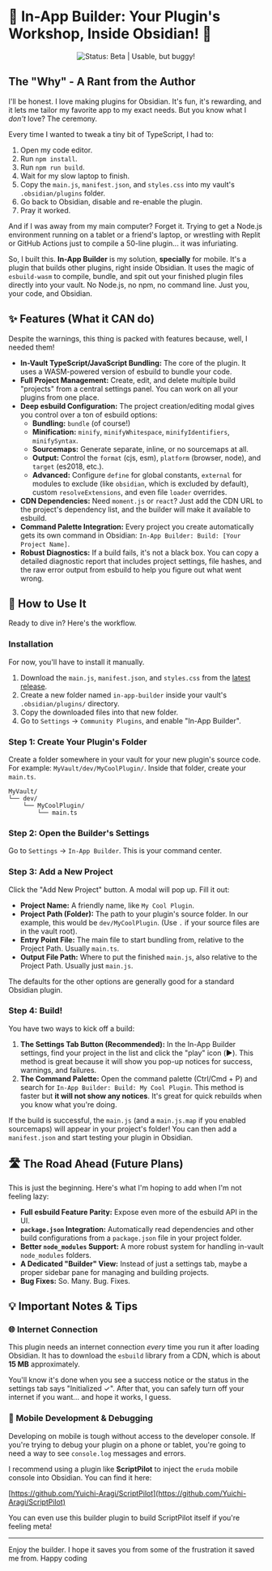 # 🚀 In-App Builder: Your Plugin's Workshop, Inside Obsidian! 🚀

<p align="center">
  <img src="https://img.shields.io/badge/status-BETA%20%7C%20Usable,%20but%20buggy!-orange" alt="Status: Beta | Usable, but buggy!">
</p>

## The "Why" - A Rant from the Author

I'll be honest. I love making plugins for Obsidian. It's fun, it's rewarding, and it lets me tailor my favorite app to my exact needs. But you know what I *don't* love? The ceremony.

Every time I wanted to tweak a tiny bit of TypeScript, I had to:
1.  Open my code editor.
2.  Run `npm install`.
3.  Run `npm run build`.
4.  Wait for my slow laptop to finish.
5.  Copy the `main.js`, `manifest.json`, and `styles.css` into my vault's `.obsidian/plugins` folder.
6.  Go back to Obsidian, disable and re-enable the plugin.
7.  Pray it worked.

And if I was away from my main computer? Forget it. Trying to get a Node.js environment running on a tablet or a friend's laptop, or wrestling with Replit or GitHub Actions just to compile a 50-line plugin... it was infuriating.

So, I built this. **In-App Builder** is my solution, **specially** for mobile. It's a plugin that builds other plugins, right inside Obsidian. It uses the magic of `esbuild-wasm` to compile, bundle, and spit out your finished plugin files directly into your vault. No Node.js, no npm, no command line. Just you, your code, and Obsidian.

## ✨ Features (What it CAN do)

Despite the warnings, this thing is packed with features because, well, I needed them!

*   **In-Vault TypeScript/JavaScript Bundling:** The core of the plugin. It uses a WASM-powered version of esbuild to bundle your code.
*   **Full Project Management:** Create, edit, and delete multiple build "projects" from a central settings panel. You can work on all your plugins from one place.
*   **Deep esbuild Configuration:** The project creation/editing modal gives you control over a ton of esbuild options:
    *   **Bundling:** `bundle` (of course!)
    *   **Minification:** `minify`, `minifyWhitespace`, `minifyIdentifiers`, `minifySyntax`.
    *   **Sourcemaps:** Generate separate, inline, or no sourcemaps at all.
    *   **Output:** Control the `format` (cjs, esm), `platform` (browser, node), and `target` (es2018, etc.).
    *   **Advanced:** Configure `define` for global constants, `external` for modules to exclude (like `obsidian`, which is excluded by default), custom `resolveExtensions`, and even file `loader` overrides.
*   **CDN Dependencies:** Need `moment.js` or `react`? Just add the CDN URL to the project's dependency list, and the builder will make it available to esbuild.
*   **Command Palette Integration:** Every project you create automatically gets its own command in Obsidian: `In-App Builder: Build: [Your Project Name]`.
*   **Robust Diagnostics:** If a build fails, it's not a black box. You can copy a detailed diagnostic report that includes project settings, file hashes, and the raw error output from esbuild to help you figure out what went wrong.

## 🔧 How to Use It

Ready to dive in? Here's the workflow.

### Installation
For now, you'll have to install it manually.
1.  Download the `main.js`, `manifest.json`, and `styles.css` from the [latest release](https://github.com/Yuichi-Aragi/IAB).
2.  Create a new folder named `in-app-builder` inside your vault's `.obsidian/plugins/` directory.
3.  Copy the downloaded files into that new folder.
4.  Go to `Settings` -> `Community Plugins`, and enable "In-App Builder".

### Step 1: Create Your Plugin's Folder
Create a folder somewhere in your vault for your new plugin's source code. For example: `MyVault/dev/MyCoolPlugin/`. Inside that folder, create your `main.ts`.

```
MyVault/
└── dev/
    └── MyCoolPlugin/
        └── main.ts
```

### Step 2: Open the Builder's Settings
Go to `Settings` -> `In-App Builder`. This is your command center.

### Step 3: Add a New Project
Click the "Add New Project" button. A modal will pop up. Fill it out:

*   **Project Name:** A friendly name, like `My Cool Plugin`.
*   **Project Path (Folder):** The path to your plugin's source folder. In our example, this would be `dev/MyCoolPlugin`. (Use `.` if your source files are in the vault root).
*   **Entry Point File:** The main file to start bundling from, relative to the Project Path. Usually `main.ts`.
*   **Output File Path:** Where to put the finished `main.js`, also relative to the Project Path. Usually just `main.js`.

The defaults for the other options are generally good for a standard Obsidian plugin.

### Step 4: Build!
You have two ways to kick off a build:

1.  **The Settings Tab Button (Recommended):** In the In-App Builder settings, find your project in the list and click the "play" icon (▶️). This method is great because it will show you pop-up notices for success, warnings, and failures.
2.  **The Command Palette:** Open the command palette (Ctrl/Cmd + P) and search for `In-App Builder: Build: My Cool Plugin`. This method is faster but **it will not show any notices**. It's great for quick rebuilds when you know what you're doing.

If the build is successful, the `main.js` (and a `main.js.map` if you enabled sourcemaps) will appear in your project's folder! You can then add a `manifest.json` and start testing your plugin in Obsidian.

## 🛣️ The Road Ahead (Future Plans)

This is just the beginning. Here's what I'm hoping to add when I'm not feeling lazy:

*   **Full esbuild Feature Parity:** Expose even more of the esbuild API in the UI.
*   **`package.json` Integration:** Automatically read dependencies and other build configurations from a `package.json` file in your project folder.
*   **Better `node_modules` Support:** A more robust system for handling in-vault `node_modules` folders.
*   **A Dedicated "Builder" View:** Instead of just a settings tab, maybe a proper sidebar pane for managing and building projects.
*   **Bug Fixes:** So. Many. Bug. Fixes.

## 💡 Important Notes & Tips

### 🌐 Internet Connection
This plugin needs an internet connection *every* time you run it after loading Obsidian. It has to download the `esbuild` library from a CDN, which is about **15 MB** approximately.

You'll know it's done when you see a success notice or the status in the settings tab says "Initialized ✓". After that, you can safely turn off your internet if you want... and hope it works, I guess.

### 📱 Mobile Development & Debugging
Developing on mobile is tough without access to the developer console. If you're trying to debug your plugin on a phone or tablet, you're going to need a way to see `console.log` messages and errors.

I recommend using a plugin like **ScriptPilot** to inject the `eruda` mobile console into Obsidian. You can find it here:

[https://github.com/Yuichi-Aragi/ScriptPilot](https://github.com/Yuichi-Aragi/ScriptPilot)

You can even use this builder plugin to build ScriptPilot itself if you're feeling meta!

---

Enjoy the builder. I hope it saves you from some of the frustration it saved me from. Happy coding

